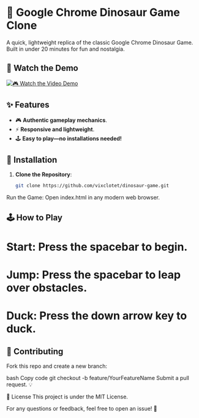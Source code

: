 # 🦖 Google Chrome Dinosaur Game Clone

A quick, lightweight replica of the classic Google Chrome Dinosaur Game. Built in under 20 minutes for fun and nostalgia.

## 🎥 Watch the Demo 

[![🎮 Watch the Video Demo](https://img.youtube.com/vi/VwijQbkuzYs/0.jpg)](https://youtu.be/VwijQbkuzYs)

## ✨ Features

- 🎮 **Authentic gameplay mechanics**.
- ⚡ **Responsive and lightweight**.
- 🕹️ **Easy to play—no installations needed!**

## 🚀 Installation

1. **Clone the Repository**:
   ```bash
   git clone https://github.com/vixclotet/dinosaur-game.git
Run the Game: Open index.html in any modern web browser.

## 🕹️ How to Play

# Start: Press the spacebar to begin.
# Jump: Press the spacebar to leap over obstacles.
# Duck: Press the down arrow key to duck.


## 🤝 Contributing
Fork this repo and create a new branch:

bash
Copy code
git checkout -b feature/YourFeatureName
Submit a pull request. 💡

📜 License
This project is under the MIT License.

For any questions or feedback, feel free to open an issue! 💬
